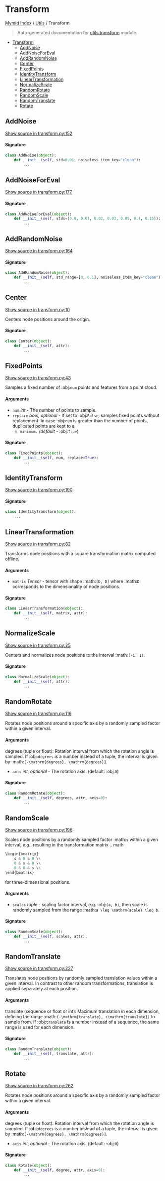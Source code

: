 # Transform

[Mymid Index](../README.md#mymid-index) /
[Utils](./index.md#utils) /
Transform

> Auto-generated documentation for [utils.transform](https://github.com/enricobu96/myMID/blob/main/utils/transform.py) module.

- [Transform](#transform)
  - [AddNoise](#addnoise)
  - [AddNoiseForEval](#addnoiseforeval)
  - [AddRandomNoise](#addrandomnoise)
  - [Center](#center)
  - [FixedPoints](#fixedpoints)
  - [IdentityTransform](#identitytransform)
  - [LinearTransformation](#lineartransformation)
  - [NormalizeScale](#normalizescale)
  - [RandomRotate](#randomrotate)
  - [RandomScale](#randomscale)
  - [RandomTranslate](#randomtranslate)
  - [Rotate](#rotate)

## AddNoise

[Show source in transform.py:152](https://github.com/enricobu96/myMID/blob/main/utils/transform.py#L152)

#### Signature

```python
class AddNoise(object):
    def __init__(self, std=0.01, noiseless_item_key="clean"):
        ...
```



## AddNoiseForEval

[Show source in transform.py:177](https://github.com/enricobu96/myMID/blob/main/utils/transform.py#L177)

#### Signature

```python
class AddNoiseForEval(object):
    def __init__(self, stds=[0.0, 0.01, 0.02, 0.03, 0.05, 0.1, 0.15]):
        ...
```



## AddRandomNoise

[Show source in transform.py:164](https://github.com/enricobu96/myMID/blob/main/utils/transform.py#L164)

#### Signature

```python
class AddRandomNoise(object):
    def __init__(self, std_range=[0, 0.1], noiseless_item_key="clean"):
        ...
```



## Center

[Show source in transform.py:10](https://github.com/enricobu96/myMID/blob/main/utils/transform.py#L10)

Centers node positions around the origin.

#### Signature

```python
class Center(object):
    def __init__(self, attr):
        ...
```



## FixedPoints

[Show source in transform.py:43](https://github.com/enricobu96/myMID/blob/main/utils/transform.py#L43)

Samples a fixed number of :obj:`num` points and features from a point
cloud.

#### Arguments

- `num` *int* - The number of points to sample.
- `replace` *bool, optional* - If set to :obj:`False`, samples fixed
    points without replacement. In case :obj:`num` is greater than
    the number of points, duplicated points are kept to a
    - `minimum.` *(default* - :obj:`True`)

#### Signature

```python
class FixedPoints(object):
    def __init__(self, num, replace=True):
        ...
```



## IdentityTransform

[Show source in transform.py:190](https://github.com/enricobu96/myMID/blob/main/utils/transform.py#L190)

#### Signature

```python
class IdentityTransform(object):
    ...
```



## LinearTransformation

[Show source in transform.py:82](https://github.com/enricobu96/myMID/blob/main/utils/transform.py#L82)

Transforms node positions with a square transformation matrix computed
offline.

#### Arguments

- `matrix` *Tensor* - tensor with shape :math:`[D, D]` where :math:`D`
    corresponds to the dimensionality of node positions.

#### Signature

```python
class LinearTransformation(object):
    def __init__(self, matrix, attr):
        ...
```



## NormalizeScale

[Show source in transform.py:25](https://github.com/enricobu96/myMID/blob/main/utils/transform.py#L25)

Centers and normalizes node positions to the interval :math:`(-1, 1)`.

#### Signature

```python
class NormalizeScale(object):
    def __init__(self, attr):
        ...
```



## RandomRotate

[Show source in transform.py:116](https://github.com/enricobu96/myMID/blob/main/utils/transform.py#L116)

Rotates node positions around a specific axis by a randomly sampled
factor within a given interval.

#### Arguments

degrees (tuple or float): Rotation interval from which the rotation
    angle is sampled. If :obj:`degrees` is a number instead of a
    tuple, the interval is given by :math:`[-\mathrm{degrees},
    \mathrm{degrees}]`.
- `axis` *int, optional* - The rotation axis. (default: :obj:`0`)

#### Signature

```python
class RandomRotate(object):
    def __init__(self, degrees, attr, axis=0):
        ...
```



## RandomScale

[Show source in transform.py:196](https://github.com/enricobu96/myMID/blob/main/utils/transform.py#L196)

Scales node positions by a randomly sampled factor :math:`s` within a
given interval, *e.g.*, resulting in the transformation matrix
.. math

```python
\begin{bmatrix}
    s & 0 & 0 \\
    0 & s & 0 \\
    0 & 0 & s \\
\end{bmatrix}
```

for three-dimensional positions.

#### Arguments

- `scales` *tuple* - scaling factor interval, e.g. :obj:`(a, b)`, then scale
    is randomly sampled from the range
    :math:`a \leq \mathrm{scale} \leq b`.

#### Signature

```python
class RandomScale(object):
    def __init__(self, scales, attr):
        ...
```



## RandomTranslate

[Show source in transform.py:227](https://github.com/enricobu96/myMID/blob/main/utils/transform.py#L227)

Translates node positions by randomly sampled translation values
within a given interval. In contrast to other random transformations,
translation is applied separately at each position.

#### Arguments

translate (sequence or float or int): Maximum translation in each
    dimension, defining the range
    :math:`(-\mathrm{translate}, +\mathrm{translate})` to sample from.
    If :obj:`translate` is a number instead of a sequence, the same
    range is used for each dimension.

#### Signature

```python
class RandomTranslate(object):
    def __init__(self, translate, attr):
        ...
```



## Rotate

[Show source in transform.py:262](https://github.com/enricobu96/myMID/blob/main/utils/transform.py#L262)

Rotates node positions around a specific axis by a randomly sampled
factor within a given interval.

#### Arguments

degrees (tuple or float): Rotation interval from which the rotation
    angle is sampled. If :obj:`degrees` is a number instead of a
    tuple, the interval is given by :math:`[-\mathrm{degrees},
    \mathrm{degrees}]`.
- `axis` *int, optional* - The rotation axis. (default: :obj:`0`)

#### Signature

```python
class Rotate(object):
    def __init__(self, degree, attr, axis=0):
        ...
```



